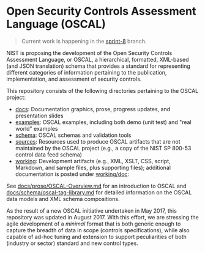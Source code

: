 # Open Security Controls Assessment Language (OSCAL) 

> Current work is happening in the [sprint-8](https://github.com/usnistgov/OSCAL/tree/sprint-8) branch.

NIST is proposing the development of the Open Security Controls Assessment Language, or OSCAL, a hierarchical, formatted, XML-based (and JSON translation) schema that provides a standard for representing different categories of information pertaining to the publication, implementation, and assessment of security controls. 

This repository consists of the following directories pertaining to the OSCAL project:
  * [docs](docs): Documentation graphics, prose, progress updates, and presentation slides
  * [examples](examples): OSCAL examples, including both demo (unit test) and "real world" examples
  * [schema](schema): OSCAL schemas and validation tools
  * [sources](sources): Resources used to produce OSCAL artifacts that are not maintained by the OSCAL project (e.g., a copy of the NIST SP 800-53 control data feed schema)
  * [working](working): Development artifacts (e.g., XML, XSLT, CSS, script, Markdown, and sample files, plus supporting files); additional documentation is posted under [working/doc](working/doc): 

See [docs/prose/OSCAL-Overview.md](docs/prose/OSCAL-Overview.md) for an introduction to OSCAL and [docs/schema/oscal-tag-library.md](docs/schema/oscal-tag-library.md) for detailed information on the OSCAL data models and XML schema compositions.

As the result of a new OSCAL initiative undertaken in May 2017, this repository was updated in August 2017. With this effort, we are stressing the agile development of a *minimal* format that is both generic enough to capture the breadth of data in scope (controls specifications), while also capable of ad-hoc tuning and extension to support peculiarities of both (industry or sector) standard and new control types.

